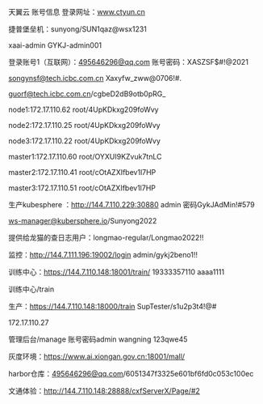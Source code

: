 天翼云 账号信息
登录网址：www.ctyun.cn

捷普堡垒机：sunyong/SUN1qaz@wsx1231

xaai-admin GYKJ-admin001	

登录账号1（互联网）：495646296@qq.com   账号密码：XASZSF$#!@2021

songynsf@tech.icbc.com.cn
Xaxyfw_zww@0706!#.

guorf@tech.icbc.com.cn/cgbeD2dB9otb0pRG_





node1:172.17.110.62   root/4UpKDkxg209foWvy

node2:172.17.110.25    root/4UpKDkxg209foWvy

node3:172.17.110.22  root/4UpKDkxg209foWvy

master1:172.17.110.60   root/OYXUI9KZvuk7tnLC	

master2:172.17.110.41  root/cOtAZXIfbev1l7HP

master3:172.17.110.51  root/cOtAZXIfbev1l7HP



生产kubesphere ：http://144.7.110.229:30880   admin  密码GykJAdMin!#579

ws-manager@kubersphere.io/Sunyong2022

提供给龙猫的查日志用户：longmao-regular/Longmao2022!!



监控：http://144.7.111.196:19002/login  admin/gykj2beno1!!



训练中心：https://144.7.110.148:18001/train/ 19333357110 aaaa1111

训练中心/train

生产：https://144.7.110.148:18000/train  SupTester/s1u2p3t4!@#

172.17.110.27

管理后台/manage
账号密码admin   wangning    123qwe45



灰度环境：https://www.ai.xiongan.gov.cn:18001/mall/





harbor仓库：495646296@qq.com/6051347f3325e601bf6fd0c053c100ec





文通体验：http://144.7.110.148:28888/cxfServerX/Page/#2
